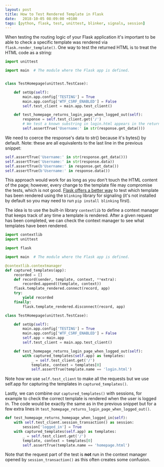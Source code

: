 ```yaml
---
layout: post
title: How to Test Rendered Template in Flask
date:   2018-10-05 08:09:00 +0100
tags: [python, flask, test, unittest, blinker, signals, session]
---
```

When testing the routing logic of your Flask application it's important to be able to check a specific template was rendered via `flask.render_template()`. One way to test the returned HTML is to treat the HTML code as a string:

```python
import unittest

import main  # The module where the Flask app is defined.


class TestHomepage(unittest.TestCase):

    def setUp(self):
        main.app.config['TESTING'] = True
        main.app.config['WTF_CSRF_ENABLED'] = False
        self.test_client = main.app.test_client()

    def test_homepage_returns_login_page_when_logged_out(self):
        response = self.test_client.get('/')
        # We test a known substring in login.html appears in the returned HTML.
        self.assertTrue('Username:' in str(response.get_data()))
```

We need to coerce the response's data to str() because it's bytes() by default. Note: these are all equivalents to the last line in the previous snippet:

```python
self.assertTrue('Username:' in str(response.get_data()))
self.assertTrue('Username:' in str(response.data))
self.assertTrue(b'Username:' in response.get_data())
self.assertTrue(b'Username:' in response.data())
```

This approach would work for as long as you don't touch the HTML content of the page; however, every change to the template file may compromise the tests, which is not good. [Flask offers a better way](http://flask.pocoo.org/docs/1.0/signals/) to test which template has been rendered using the `blinking` library for signaling (it's not installed by default so you may need to run `pip install blinking` first).

The idea is to use the built-in library `contextlib` to define a context manager that keeps track of any time a template is rendered. After a given request has been completed, we can check the context manager to see what templates have been rendered.

```python
import contextlib
import unittest

import flask

import main  # The module where the Flask app is defined.

@contextlib.contextmanager
def captured_templates(app):
    recorded = []
    def record(sender, template, context, **extra):
        recorded.append((template, context))
    flask.template_rendered.connect(record, app)
    try:
        yield recorded
    finally:
        flask.template_rendered.disconnect(record, app)

class TestHomepage(unittest.TestCase):

    def setUp(self):
        main.app.config['TESTING'] = True
        main.app.config['WTF_CSRF_ENABLED'] = False
        self.app = main.app
        self.test_client = main.app.test_client()

    def test_homepage_returns_login_page_when_logged_out(self):
        with captured_templates(self.app) as templates:
            _ = self.test_client.get('/')
            template, context = templates[0]
            self.assertTrue(template.name == 'login.html')
```

Note how we use `self.test_client` to make all the requests but we use self.app for capturing the templates in `captured_templates()`.

Lastly, we can combine our `captured_templates()` with sessions, for example to check the correct template is rendered when the user is logged in. The code would be exactly the same as in the previous snippet but for a few extra lines in `test_homepage_returns_login_page_when_logged_out()`.

```python
def test_homepage_returns_homepage_when_logged_in(self):
    with self.test_client.session_transaction() as session:
        session['logged_in'] = True
    with captured_templates(self.app) as templates:
        _ = self.test_client.get('/')
        template, context = templates[0]
        self.assertTrue(template.name == 'homepage.html')
```

Note that the request part of the test is **not** run in the context manager opened by `session_transaction()` as this often creates some confusion.
